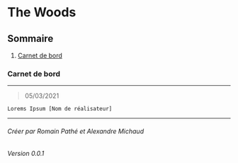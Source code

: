 # The Woods
## Sommaire
1. [Carnet de bord](#carnet-de-bord)
### Carnet de bord
***
> 05/03/2021
```
Lorems Ipsum [Nom de réalisateur]
```




















***
###### Créer par Romain Pathé et Alexandre Michaud
###### Version 0.0.1